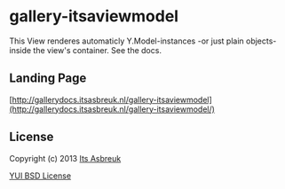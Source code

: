 gallery-itsaviewmodel
========


This View renderes automaticly Y.Model-instances -or just plain objects- inside the view's container. See the docs.


Landing Page
--------------
[http://gallerydocs.itsasbreuk.nl/gallery-itsaviewmodel](http://gallerydocs.itsasbreuk.nl/gallery-itsaviewmodel/)


License
-------

Copyright (c) 2013 [Its Asbreuk](http://http://itsasbreuk.nl)

[YUI BSD License](http://developer.yahoo.com/yui/license.html)
